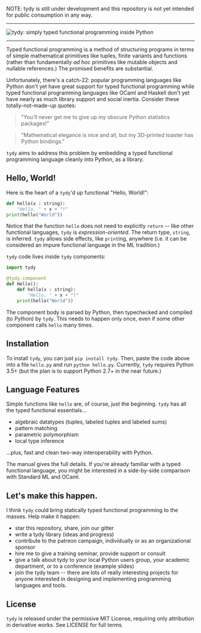 NOTE: tydy is still under development and this repository is not yet intended for public consumption in any way.

---

![tydy: simply typed functional programming inside Python](https://github.com/cyrus-/tydy/raw/master/tydy-logo-goudy.png)

  
---
Typed functional programming is a method of structuring programs in terms of simple mathematical primitives like tuples, finite variants and functions (rather than fundamentally _ad hoc_ primitives like mutable objects and nullable references.) The promised benefits are substantial.

Unfortunately, there's a catch-22: popular programming languages like Python don't yet have great support for typed functional programming while typed functional programming languages like OCaml and Haskell don't yet have nearly as much library support and social inertia. Consider these totally-not-made-up quotes:

> "You'll never get me to give up my obscure Python statistics packages!"

> "Mathematical elegance is nice and all, but my 3D-printed toaster has Python bindings."

`tydy` aims to address this problem by embedding a typed functional programming language cleanly into Python, as a library.

Hello, World!
-------------
Here is the heart of a `tydy`'d up functional "Hello, World!":
```python
def hello(x : string): 
    "Hello, " + x + "!"
print(hello("World"))
```
Notice that the function `hello` does not need to explicitly `return` -- like other functional languages, `tydy` is *expression-oriented*. The return type, `string`, is inferred. `tydy` allows side effects, like `print`ing, anywhere (i.e. it can be considered an impure functional language in the ML tradition.)

`tydy` code lives inside `tydy` components:
```python 
import tydy

@tydy.component
def Hello():
    def hello(x : string): 
        "Hello, " + x + "!"
    print(hello("World"))
```
The component body is parsed by Python, then typechecked and compiled (to Python) by `tydy`. This needs to happen only once, even if some other component calls `hello` many times.

Installation
------------
To install `tydy`, you can just `pip install tydy`. Then, paste the code above into a file `hello.py` and run `python hello.py`. Currently, `tydy` requires Python 3.5+ (but the plan is to support Python 2.7+ in the near future.)

Language Features
-----------------
Simple functions like `hello` are, of course, just the beginning. `tydy` has all the typed functional essentials... 
* algebraic datatypes (tuples, labeled tuples and labeled sums)
* pattern matching
* parametric polymorphism
* local type inference

...plus, fast and clean two-way interoperability with Python. 

The manual gives the full details. If you're already familiar with a typed functional language, you might be interested in a side-by-side comparison with Standard ML and OCaml.

Let's make this happen.
-----------------------
I think `tydy` could bring statically typed functional programming to the masses. Help make it happen:
* star this repository, share, join our gitter
* write a tydy library (ideas and progress)
* contribute to the patreon campaign, individually or as an organizational sponsor
* hire me to give a training seminar, provide support or consult
* give a talk about tydy to your local Python users group, your academic department, or to a conference (example slides)
* join the tydy team -- there are lots of really interesting projects for anyone interested in designing and implementing programming languages and tools. 

License
-------
`tydy` is released under the permissive MIT License, requiring only attribution in derivative works. See LICENSE for full terms.

